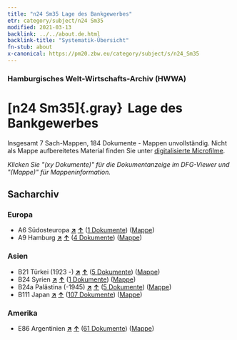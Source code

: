 ```yaml
---
title: "n24 Sm35 Lage des Bankgewerbes"
etr: category/subject/n24 Sm35
modified: 2021-03-13
backlink: ../../about.de.html
backlink-title: "Systematik-Übersicht"
fn-stub: about
x-canonical: https://pm20.zbw.eu/category/subject/s/n24_Sm35
---
```


### Hamburgisches Welt-Wirtschafts-Archiv (HWWA)
# [n24 Sm35]{.gray}&#8201; Lage des Bankgewerbes&#160; 




Insgesamt 7 Sach-Mappen, 184 Dokumente - Mappen unvollständig.
Nicht als Mappe aufbereitetes Material finden Sie unter [digitalisierte Microfilme](/film/h1_sh.de.html).

_Klicken Sie "(xy Dokumente)" für die Dokumentanzeige im DFG-Viewer und "(Mappe)" für Mappeninformation._

## Sacharchiv




### Europa

- A6 Südosteuropa [**&nearr;**](../../../geo/i/140900/about.de.html "Südosteuropa (alle Mappen)") [**&uarr;**](../../../geo/about.de.html#A6 "Ländersystematik") (<a href="https://pm20.zbw.eu/dfgview/sh/140900,145406" title="über: Südosteuropa : Lage des Bankgewerbes" target="_blank">1 Dokumente</a>) ([Mappe](../../../../folder/sh/1409xx/140900/1454xx/145406/about.de.html))
- A9 Hamburg [**&nearr;**](../../../geo/i/140905/about.de.html "Hamburg (alle Mappen)") [**&uarr;**](../../../geo/about.de.html#A9 "Ländersystematik") (<a href="https://pm20.zbw.eu/dfgview/sh/140905,145406" title="über: Hamburg : Lage des Bankgewerbes" target="_blank">4 Dokumente</a>) ([Mappe](../../../../folder/sh/1409xx/140905/1454xx/145406/about.de.html))

### Asien

- B21 Türkei (1923 -) [**&nearr;**](../../../geo/i/141111/about.de.html "Türkei (1923 -) (alle Mappen)") [**&uarr;**](../../../geo/about.de.html#B21 "Ländersystematik") (<a href="https://pm20.zbw.eu/dfgview/sh/141111,145406" title="über: Türkei (1923 -) : Lage des Bankgewerbes" target="_blank">5 Dokumente</a>) ([Mappe](../../../../folder/sh/1411xx/141111/1454xx/145406/about.de.html))
- B24 Syrien [**&nearr;**](../../../geo/i/141114/about.de.html "Syrien (alle Mappen)") [**&uarr;**](../../../geo/about.de.html#B24 "Ländersystematik") (<a href="https://pm20.zbw.eu/dfgview/sh/141114,145406" title="über: Syrien : Lage des Bankgewerbes" target="_blank">1 Dokumente</a>) ([Mappe](../../../../folder/sh/1411xx/141114/1454xx/145406/about.de.html))
- B24a Palästina (-1945) [**&nearr;**](../../../geo/i/141115/about.de.html "Palästina (-1945) (alle Mappen)") [**&uarr;**](../../../geo/about.de.html#B24a "Ländersystematik") (<a href="https://pm20.zbw.eu/dfgview/sh/141115,145406" title="über: Palästina (-1945) : Lage des Bankgewerbes" target="_blank">5 Dokumente</a>) ([Mappe](../../../../folder/sh/1411xx/141115/1454xx/145406/about.de.html))
- B111 Japan [**&nearr;**](../../../geo/i/141272/about.de.html "Japan (alle Mappen)") [**&uarr;**](../../../geo/about.de.html#B111 "Ländersystematik") (<a href="https://pm20.zbw.eu/dfgview/sh/141272,145406" title="über: Japan : Lage des Bankgewerbes" target="_blank">107 Dokumente</a>) ([Mappe](../../../../folder/sh/1412xx/141272/1454xx/145406/about.de.html))

### Amerika

- E86 Argentinien [**&nearr;**](../../../geo/i/141692/about.de.html "Argentinien (alle Mappen)") [**&uarr;**](../../../geo/about.de.html#E86 "Ländersystematik") (<a href="https://pm20.zbw.eu/dfgview/sh/141692,145406" title="über: Argentinien : Lage des Bankgewerbes" target="_blank">61 Dokumente</a>) ([Mappe](../../../../folder/sh/1416xx/141692/1454xx/145406/about.de.html))


